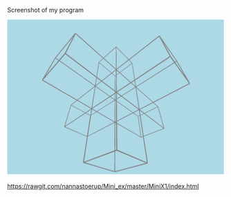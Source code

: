 
Screenshot of my program 

![ScreenShot](https://github.com/nannastoerup/MiniX/blob/master/MiniX1/Model%20only.png) 


https://rawgit.com/nannastoerup/Mini_ex/master/MiniX1/index.html

